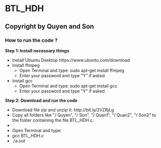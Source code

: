 # BTL_HDH


## Copyright by Quyen and Son
### How to run the code ?
<p><b> Step 1: Install necessary things</b></p>
<ul>
  <li>Install Ubuntu Desktop https://www.ubuntu.com/download</li>
  <li>Install ffmpeg
    <ul>
      <li>Open Terminal and type: sudo apt-get install ffmpeg</li>
      <li> Enter your password and type "Y" if asked </li>
    </ul>
  </li>
  <li>Install gcc
    <ul>
      <li>Open Terminal and type: sudo apt-get install gcc</li>
      <li> Enter your password and type "Y" if asked </li>
    </ul>
  </li>
</ul>
<p><b> Step 2: Download and run the code</b></p>
<ul>
  <li>Download file zip and unzip it: http://bit.ly/2VZRjLg</li>
  <li>Copy all folders like "/ Quyen", "/ Son", "/ Quan1", "/ Quan2", "/ Son2" to the folder containing the file BTL_HDH.c. <li>
  <li>Open Terminal and type: 
    <li>gcc BTL_HDH.c</li>
    <li>./a.out</li>
  </li>
</ul>
